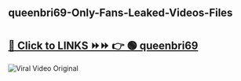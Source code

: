 
 ## queenbri69-Only-Fans-Leaked-Videos-Files

# <h2><a href="https://mediaupload.pro?queenbri69">🔗 Click to LINKS ⏩⏩ 👉 🟢 queenbri69 </a></h2>

<a href="https://mediaupload.pro?queenbri69" rel="nofollow" data-target="animated-image.originalLink"><img src="https://i.ibb.co.com/xMMVF88/686577567.gif" alt="Viral Video Original" style="max-width: 100%; display: inline-block;" data-target="animated-image.originalImage"></a>